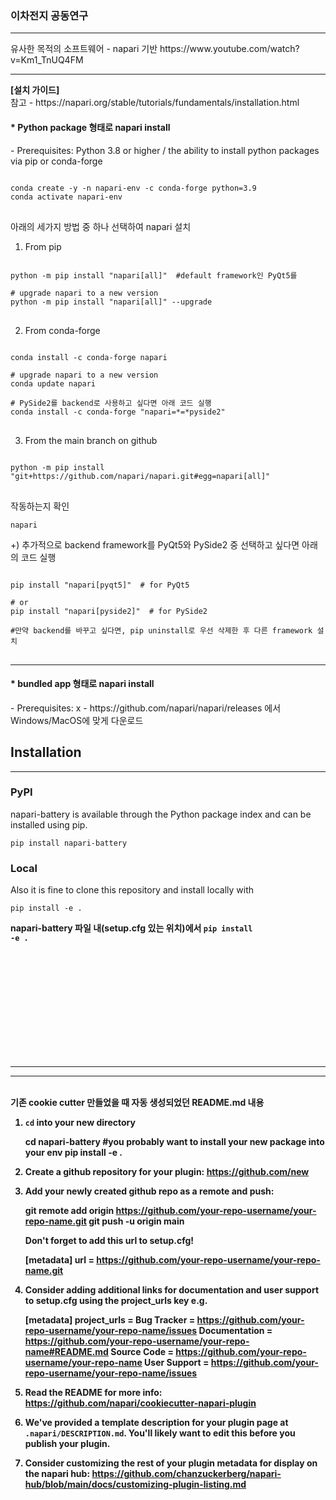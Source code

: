 ### 이차전지 공동연구
<hr>
유사한 목적의 소프트웨어 - napari 기반       
https://www.youtube.com/watch?v=Km1_TnUQ4FM
<hr>
<b> [설치 가이드] </b><br>
참고 - https://napari.org/stable/tutorials/fundamentals/installation.html
<h4> * Python package 형태로 napari install</h4>
- Prerequisites: Python 3.8 or higher / the ability to install python packages via pip or conda-forge
<pre>
<code>
conda create -y -n napari-env -c conda-forge python=3.9
conda activate napari-env
</code>
</pre>

아래의 세가지 방법 중 하나 선택하여 napari 설치
1. From pip
<pre>
<code>
python -m pip install "napari[all]"  #default framework인 PyQt5를 

# upgrade napari to a new version
python -m pip install "napari[all]" --upgrade
</code>
</pre>
2. From conda-forge
<pre>
<code>
conda install -c conda-forge napari

# upgrade napari to a new version
conda update napari

# PySide2를 backend로 사용하고 싶다면 아래 코드 실행
conda install -c conda-forge "napari=*=*pyside2"
</code>
</pre>
3. From the main branch on github
<pre>
<code>
python -m pip install "git+https://github.com/napari/napari.git#egg=napari[all]"
</code>
</pre>
 
작동하는지 확인

    napari
   
+) 추가적으로 backend framework를 PyQt5와 PySide2 중 선택하고 싶다면 아래의 코드 실행
<pre>
<code>
pip install "napari[pyqt5]"  # for PyQt5

# or
pip install "napari[pyside2]"  # for PySide2

#만약 backend를 바꾸고 싶다면, pip uninstall로 우선 삭제한 후 다른 framework 설치
</code>
</pre>

---

<h4> * bundled app 형태로 napari install</h4>
- Prerequisites: x
- https://github.com/napari/napari/releases 에서 Windows/MacOS에 맞게 다운로드


<h2> Installation </h2>
<hr>
<h3> PyPI </h3>
napari-battery is available through the Python package index and can be installed using pip.     

```
pip install napari-battery
```
<h3> Local </h3>
Also it is fine to clone this repository and install locally with

```
pip install -e . 
```
<b> napari-battery 파일 내(setup.cfg 있는 위치)에서 <code>pip install -e . </code>



     
     
     
     
     
     
     
     
     
     
     
     
<br> <br> <br> <br> <br> <br> <br> <br> <br> <br>  <hr> <hr> 
<br> 기존 cookie cutter 만들었을 때 자동 생성되었던 README.md 내용     
     
1. `cd` into your new directory

     cd napari-battery
     #you probably want to install your new package into your env
     pip install -e .
2. Create a github repository for your plugin:
   https://github.com/new

3. Add your newly created github repo as a remote and push:

     git remote add origin https://github.com/your-repo-username/your-repo-name.git
     git push -u origin main

   Don't forget to add this url to setup.cfg!

     [metadata]
     url = https://github.com/your-repo-username/your-repo-name.git

4. Consider adding additional links for documentation and user support to setup.cfg
   using the project_urls key e.g.

    [metadata]
    project_urls =
        Bug Tracker = https://github.com/your-repo-username/your-repo-name/issues
        Documentation = https://github.com/your-repo-username/your-repo-name#README.md
        Source Code = https://github.com/your-repo-username/your-repo-name
        User Support = https://github.com/your-repo-username/your-repo-name/issues
5. Read the README for more info: https://github.com/napari/cookiecutter-napari-plugin

6. We've provided a template description for your plugin page at `.napari/DESCRIPTION.md`.
   You'll likely want to edit this before you publish your plugin.

7. Consider customizing the rest of your plugin metadata for display on the napari hub:
   https://github.com/chanzuckerberg/napari-hub/blob/main/docs/customizing-plugin-listing.md
